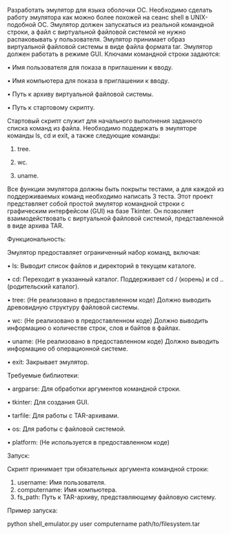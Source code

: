 Разработать эмулятор для языка оболочки ОС. Необходимо сделать работу
эмулятора как можно более похожей на сеанс shell в UNIX-подобной ОС.
Эмулятор должен запускаться из реальной командной строки, а файл с
виртуальной файловой системой не нужно распаковывать у пользователя.
Эмулятор принимает образ виртуальной файловой системы в виде файла формата
tar. Эмулятор должен работать в режиме GUI.
Ключами командной строки задаются:

• Имя пользователя для показа в приглашении к вводу.

• Имя компьютера для показа в приглашении к вводу.

• Путь к архиву виртуальной файловой системы.

• Путь к стартовому скрипту.

Стартовый скрипт служит для начального выполнения заданного списка
команд из файла.
Необходимо поддержать в эмуляторе команды ls, cd и exit, а также
следующие команды:

1. tree.

2. wc.

3. uname.

Все функции эмулятора должны быть покрыты тестами, а для каждой из
поддерживаемых команд необходимо написать 3 теста.
Этот проект представляет собой простой эмулятор командной строки с графическим интерфейсом (GUI) на базе Tkinter.  Он позволяет взаимодействовать с виртуальной файловой системой, представленной в виде архива TAR.

Функциональность:

Эмулятор предоставляет ограниченный набор команд, включая:


• ls:  Выводит список файлов и директорий в текущем каталоге.

• cd:  Переходит в указанный каталог. Поддерживает cd / (корень) и cd .. (родительский каталог).

• tree:  (Не реализовано в предоставленном коде)  Должно выводить древовидную структуру файловой системы.

• wc: (Не реализовано в предоставленном коде) Должно выводить информацию о количестве строк, слов и байтов в файлах.

• uname: (Не реализовано в предоставленном коде) Должно выводить информацию об операционной системе.

• exit:  Закрывает эмулятор.

Требуемые библиотеки:

• argparse: Для обработки аргументов командной строки.

• tkinter: Для создания GUI.

• tarfile: Для работы с TAR-архивами.

• os: Для работы с файловой системой.

• platform: (Не используется в предоставленном коде)


Запуск:

Скрипт принимает три обязательных аргумента командной строки:

1. username: Имя пользователя.
2. computername: Имя компьютера.
3. fs_path: Путь к TAR-архиву, представляющему файловую систему.

Пример запуска:

python shell_emulator.py user computername path/to/filesystem.tar
